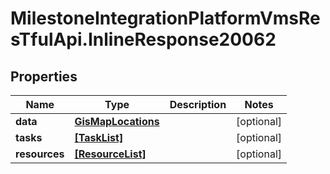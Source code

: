 # MilestoneIntegrationPlatformVmsResTfulApi.InlineResponse20062

## Properties
Name | Type | Description | Notes
------------ | ------------- | ------------- | -------------
**data** | [**GisMapLocations**](GisMapLocations.md) |  | [optional] 
**tasks** | [**[TaskList]**](TaskList.md) |  | [optional] 
**resources** | [**[ResourceList]**](ResourceList.md) |  | [optional] 
